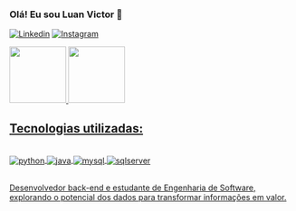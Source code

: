### Olá! Eu sou Luan Victor 🖖

[![Linkedin](https://img.shields.io/badge/LinkedIn-0077B5?style=for-the-badge&logo=linkedin&logoColor=white)](www.linkedin.com/in/luan-victor-borges)
[![Instagram](https://img.shields.io/badge/Instagram-E4405F?style=for-the-badge&logo=instagram&logoColor=white)](https://www.instagram.com/ylu4n___)
<div>
  <a href= "https://github.com/yLu4n">
  <img height="100em" src="https://github-readme-stats.vercel.app/api?username=yLu4n&show_icons=true&theme=dracula">
  <img height="100em" src="https://github-readme-stats.vercel.app/api/top-langs/?username=yLu4n&layout=compact&theme=dracula">
</div>


## Tecnologias utilizadas:

<div style= "display: inline_block"><br/>
  <img align= "center" alt= "python" src= "https://img.shields.io/badge/Python-3776AB?style=for-the-badge&logo=python&logoColor=white">
  <img align= "center" alt= "java" src= "https://img.shields.io/badge/Java-ED8B00?style=for-the-badge&logo=openjdk&logoColor=white">
  <img align= "center" alt= "mysql" src= "https://img.shields.io/badge/MySQL-00000F?style=for-the-badge&logo=mysql&logoColor=white">
  <img align= "center" alt= "sqlserver" src= "https://img.shields.io/badge/Microsoft_SQL_Server-CC2927?style=for-the-badge&logo=microsoft-sql-server&logoColor=white">
</div><br/>

Desenvolvedor back-end e estudante de Engenharia de Software, explorando o potencial dos dados para transformar informações em valor.
